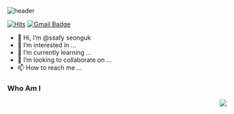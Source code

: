 ![header](https://capsule-render.vercel.app/api?type=waving&color=auto&height=300&section=header&text=seong-uk&fontSize=90)

[![Hits](https://hits.seeyoufarm.com/api/count/incr/badge.svg?url=https%3A%2F%2Fgithub.com%2FFantBlog&count_bg=%2379C83D&title_bg=%23555555&icon=&icon_color=%23E7E7E7&title=hits&edge_flat=false)](https://hits.seeyoufarm.com)
[![Gmail Badge](https://img.shields.io/badge/Gmail-D14836?style=flat&logo=Gmail&logoColor=white)](mailto:tjddnr011012@gmail.com) 
- 👋 Hi, I’m @ssafy seonguk
- 👀 I’m interested in ...
- 🌱 I’m currently learning ...
- 💞️ I’m looking to collaborate on ...
- 📫 How to reach me ...

### Who Am I
<a href="https://solved.ac/profile/sup2154">
<img align='right' src="http://mazassumnida.wtf/api/v2/generate_badge?boj=sup2154">
</a>
